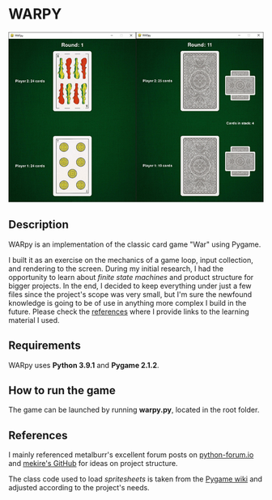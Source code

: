# WARPY
![WARpy Preview](./warpy_preview.jpg "WARpy Preview")

## Description
WARpy is an implementation of the classic card game "War" using Pygame.

I built it as an exercise on the mechanics of a game loop, input collection, and rendering to the screen. During my initial research, I had the opportunity to learn about *finite state machines* and product structure for bigger projects. In the end, I decided to keep everything under just a few files since the project's scope was very small, but I'm sure the newfound knowledge is going to be of use in anything more complex I build in the future. Please check the [references](#references) where I provide links to the learning material I used.

## Requirements
WARpy uses **Python 3.9.1** and **Pygame 2.1.2**.

## How to run the game
The game can be launched by running **warpy.py**, located in the root folder.

## References
I mainly referenced metalburr's excellent forum posts on [python-forum.io](https://python-forum.io) and [mekire's GitHub](https://github.com/Mekire) for ideas on project structure. 

The class code used to load *spritesheets* is taken from the [Pygame wiki](https://www.pygame.org/wiki/Spritesheet) and adjusted according to the project's needs.
